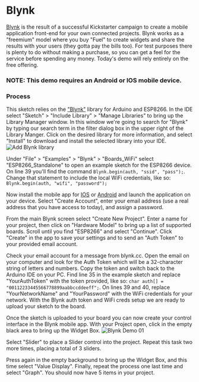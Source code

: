# Blynk
[Blynk](http://blynk.cc/getting-started/) is the result of a successful Kickstarter campaign to create a mobile application front-end for your own connected projects.  Blynk works as a "freemium" model where you buy "Fuel" to create widgets and share the results with your users (they gotta pay the bills too).  For test purposes there is plenty to do without making a purchase, so you can get a feel for the service before spending any money.  Today's demo will rely entirely on the free offering.

### NOTE: This demo requires an Android or IOS mobile device.

### Process
This sketch relies on the ["Blynk"](https://github.com/blynkkk/blynk-library) library for Arduino and ESP8266.  In the IDE select "Sketch" > "Include Library" > "Manage Libraries" to bring up the Library Manager window.  In this window we're going to search for "Blynk" by typing our search term in the filter dialog box in the upper right of the Library Manger.  Click on the desired library for more information, and select "Install" to download and install the selected library into your IDE.
![Add Blynk library](https://github.com/aderusha/IoTWM-ESP8266/blob/master/Images/AddBlynkLibrary.png)

Under "File" > "Examples" > "Blynk" > "Boards_WiFi" select "ESP8266_Standalone" to open an example sketch for the ESP8266 device.  On line 39 you'll find the command `Blynk.begin(auth, "ssid", "pass");`.  Change that statement to include the local WiFi credentials, like so: `Blynk.begin(auth, "wifi", "password");`

Now install the mobile app for [IOS](https://itunes.apple.com/us/app/blynk-control-arduino-raspberry/id808760481?ls=1&mt=8) or [Android](https://play.google.com/store/apps/details?id=cc.blynk) and launch the application on your device.  Select "Create Account", enter your email address (use a real address that you have access to today), and assign a password.

From the main Blynk screen select "Create New Project".  Enter a name for your project, then click on "Hardware Model" to bring up a list of supported boards.  Scroll until you find "ESP8266" and select "Continue".  Click "Create" in the app to save your settings and to send an "Auth Token" to your provided email account.

Check your email account for a message from blynk.cc.  Open the email on your computer and look for the Auth Token which will be a 32-character string of letters and numbers.  Copy the token and switch back to the Arduino IDE on your PC.  Find line 35 in the example sketch and replace "YourAuthToken" with the token provided, like so: `char auth[] = "00112233445566778899aabbccddeeff";`.  On lines 39 and 40, replace "YourNetworkName" and "YourPassword" with the WiFi credentials for your network.  With the Blynk auth token and WiFi creds setup we are ready to upload your sketch to the board.

Once the sketch is uploaded to your board you can now create your control interface in the Blynk mobile app.  With your Project open, click in the empty black area to bring up the Widget Box.
![Blynk Demo 01](https://github.com/aderusha/IoTWM-ESP8266/blob/master/Images/BlynkDemo01.png)

Select "Slider" to place a Slider control into the project.  Repeat this task two more times, placing a total of 3 sliders.

Press again in the empty background to bring up the Widget Box, and this time select "Value Display".  Finally, repeat the process one last time and select "Graph".  You should now have 5 items in your project.
